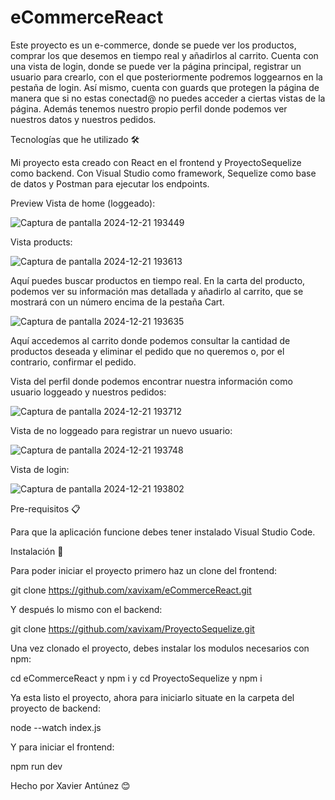 # eCommerceReact
 
Este proyecto es un e-commerce, donde se puede ver los productos, comprar los que desemos en tiempo real y añadirlos al carrito. 
Cuenta con una vista de login, donde se puede ver la página principal, registrar un usuario para crearlo, con el que posteriormente podremos loggearnos en la pestaña de login. 
Así mismo, cuenta con guards que protegen la página de manera que si no estas conectad@ no puedes acceder a ciertas vistas de la página. 
Además tenemos nuestro propio perfil donde podemos ver nuestros datos y nuestros pedidos. 

Tecnologías que he utilizado 🛠️

Mi proyecto esta creado con React en el frontend y ProyectoSequelize como backend. Con Visual Studio como framework, Sequelize como base de datos y Postman para ejecutar los endpoints.

Preview
Vista de home (loggeado):

![Captura de pantalla 2024-12-21 193449](https://github.com/user-attachments/assets/a71018e0-6c9b-46c8-9768-205ce9125062)

Vista products:

![Captura de pantalla 2024-12-21 193613](https://github.com/user-attachments/assets/1110563d-e59d-4614-ac74-69c11185b574)

Aquí puedes buscar productos en tiempo real. En la carta del producto, podemos ver su información mas detallada y añadirlo al carrito, que se mostrará con un número encima de la pestaña Cart.

![Captura de pantalla 2024-12-21 193635](https://github.com/user-attachments/assets/5ac71a97-438d-4e6a-9454-194fa36b7374)

Aquí accedemos al carrito donde podemos consultar la cantidad de productos deseada y eliminar el pedido que no queremos o, por el contrario, confirmar el pedido.

Vista del perfil donde podemos encontrar nuestra información como usuario loggeado y nuestros pedidos:

![Captura de pantalla 2024-12-21 193712](https://github.com/user-attachments/assets/ef92048f-7700-4090-8d4d-6b503d3fc627)


Vista de no loggeado para registrar un nuevo usuario:

![Captura de pantalla 2024-12-21 193748](https://github.com/user-attachments/assets/304a86ae-4bd5-4c90-8ddf-6a034f4f27fa)

Vista de login: 

![Captura de pantalla 2024-12-21 193802](https://github.com/user-attachments/assets/68eeb6a3-80f1-49a7-9f0d-4760bb7d9118)

Pre-requisitos 📋

Para que la aplicación funcione debes tener instalado Visual Studio Code.

Instalación 🔧

Para poder iniciar el proyecto primero haz un clone del frontend:

git clone https://github.com/xavixam/eCommerceReact.git

Y después lo mismo con el backend:

git clone https://github.com/xavixam/ProyectoSequelize.git

Una vez clonado el proyecto, debes instalar los modulos necesarios con npm:

cd eCommerceReact y npm i y cd ProyectoSequelize y npm i

Ya esta listo el proyecto, ahora para iniciarlo situate en la carpeta del proyecto de backend:

node --watch index.js

Y para iniciar el frontend:

npm run dev

Hecho por Xavier Antúnez 😊
